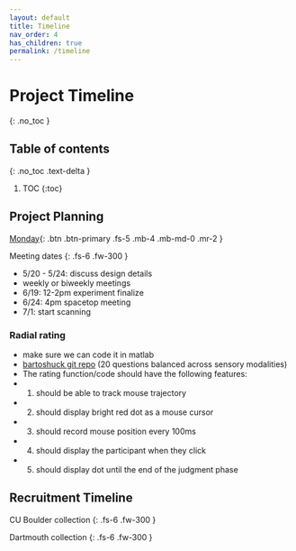 ```yaml
---
layout: default
title: Timeline
nav_order: 4
has_children: true
permalink: /timeline
---
```

# Project Timeline
{: .no_toc }

## Table of contents
{: .no_toc .text-delta }

1. TOC
{:toc}


## Project Planning

[Monday](https://canlab.monday.com/boards/110889235?finish_wizard=true){: .btn .btn-primary .fs-5 .mb-4 .mb-md-0 .mr-2 }

Meeting dates
{: .fs-6 .fw-300 }

* 5/20 - 5/24: discuss design details
* weekly or biweekly meetings
* 6/19: 12-2pm experiment finalize
* 6/24: 4pm spacetop meeting
* 7/1: start scanning

### Radial rating
* make sure we can code it in matlab
* [bartoshuck git repo](https://github.com/canlab/Paradigms_Public) (20 questions balanced across sensory modalities)
* The rating function/code should have the following features:
* 1. should be able to track mouse trajectory
* 2. should display bright red dot as a mouse cursor
* 3. should record mouse position every 100ms
* 4. should display the participant when they click
* 5. should display dot until the end of the judgment phase


## Recruitment Timeline

CU Boulder collection
{: .fs-6 .fw-300 }

Dartmouth collection
{: .fs-6 .fw-300 }
